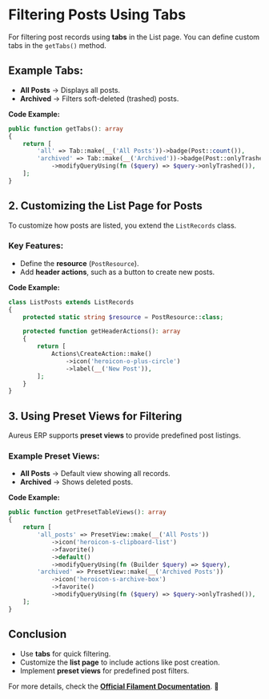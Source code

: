 # **Filtering Posts Using Tabs**

For filtering post records using **tabs** in the List page. You can define custom tabs in the `getTabs()` method.

## **Example Tabs:**

- **All Posts** → Displays all posts.
- **Archived** → Filters soft-deleted (trashed) posts.

**Code Example:**

```php
public function getTabs(): array
{
    return [
        'all' => Tab::make(__('All Posts'))->badge(Post::count()),
        'archived' => Tab::make(__('Archived'))->badge(Post::onlyTrashed()->count())
            ->modifyQueryUsing(fn ($query) => $query->onlyTrashed()),
    ];
}
```

## **2. Customizing the List Page for Posts**

To customize how posts are listed, you extend the `ListRecords` class.

### **Key Features:**

- Define the **resource** (`PostResource`).
- Add **header actions**, such as a button to create new posts.

**Code Example:**

```php
class ListPosts extends ListRecords
{
    protected static string $resource = PostResource::class;

    protected function getHeaderActions(): array
    {
        return [
            Actions\CreateAction::make()
                ->icon('heroicon-o-plus-circle')
                ->label(__('New Post')),
        ];
    }
}
```

## **3. Using Preset Views for Filtering**

Aureus ERP supports **preset views** to provide predefined post listings.

### **Example Preset Views:**

- **All Posts** → Default view showing all records.
- **Archived** → Shows deleted posts.

**Code Example:**

```php
public function getPresetTableViews(): array
{
    return [
        'all_posts' => PresetView::make(__('All Posts'))
            ->icon('heroicon-s-clipboard-list')
            ->favorite()
            ->default()
            ->modifyQueryUsing(fn (Builder $query) => $query),
        'archived' => PresetView::make(__('Archived Posts'))
            ->icon('heroicon-s-archive-box')
            ->favorite()
            ->modifyQueryUsing(fn ($query) => $query->onlyTrashed()),
    ];
}
```

## **Conclusion**

- Use **tabs** for quick filtering.
- Customize the **list page** to include actions like post creation.
- Implement **preset views** for predefined post filters.

For more details, check the **[Official Filament Documentation](https://filamentphp.com/docs/3.x/panels/resources/listing-records)**. 🚀
